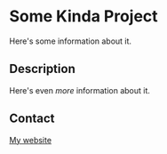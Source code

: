 # Some Kinda Project

Here's some information about it.

## Description

Here's even *more* information about it.

## Contact

[My website](http://robertakarobin.com)

